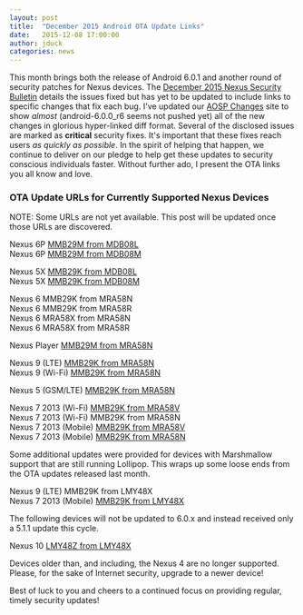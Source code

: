 ```yaml
---
layout: post
title:  "December 2015 Android OTA Update Links"
date:   2015-12-08 17:00:00
author: jduck
categories: news
---
```


This month brings both the release of Android 6.0.1 and another round of security patches for Nexus devices. The [December 2015 Nexus Security Bulletin](https://source.android.com/security/bulletin/2015-12-01.html) details the issues fixed but has yet to be updated to include links to specific changes that fix each bug. I've updated our [AOSP Changes](http://changes.droidsec.org/) site to show *almost* (android-6.0.0_r6 seems not pushed yet) all of the new changes in glorious hyper-linked diff format. Several of the disclosed issues are marked as **critical** security fixes. It's important that these fixes reach users *as quickly as possible*. In the spirit of helping that happen, we continue to deliver on our pledge to help get these updates to security conscious individuals faster. Without further ado, I present the OTA links you all know and love.

### OTA Update URLs for Currently Supported Nexus Devices

NOTE: Some URLs are not yet available. This post will be updated once those URLs are discovered.

Nexus 6P [MMB29M from MDB08L](https://android.googleapis.com/packages/ota/google_angler_angler/533df5ddfa4297997634a8553f0122be5cca4c09.signed-angler-MMB29M-from-MDB08L.zip)<br />
Nexus 6P [MMB29M from MDB08M](https://android.googleapis.com/packages/ota/google_angler_angler/2ca8bba99f3acad20321851606a0f1ed65b6820e.signed-angler-MMB29M-from-MDB08M.zip)<br />

Nexus 5X [MMB29K from MDB08L](https://android.googleapis.com/packages/ota/google_bullhead_bullhead/f67821b18f5a3bc6552039f0997fc9511f05c2c3.signed-bullhead-MMB29K-from-MDB08L.zip)<br />
Nexus 5X [MMB29K from MDB08M](https://android.googleapis.com/packages/ota/google_bullhead_bullhead/37e604652aece605908ecfbf62fbe86de37cba67.signed-bullhead-MMB29K-from-MDB08M.zip)<br />

Nexus 6 MMB29K from MRA58N<br />
Nexus 6 MMB29K from MRA58R<br />
Nexus 6 MRA58X from MRA58N<br />
Nexus 6 MRA58X from MRA58R<br />

Nexus Player [MMB29M from MRA58N](https://android.googleapis.com/packages/ota/google_fugu_fugu/97ba3f395e8f0355d3cc49187d025d085433d734.signed-fugu-MMB29M-from-MRA58N.zip)<br />

Nexus 9 (LTE) [MMB29K from MRA58N](https://android.googleapis.com/packages/ota/google_flounderlte_volantisg/1ab75760457cd9def4c8b117baeccbc6867d1c0d.signed-volantisg-MMB29K-from-MRA58N.zip)<br />
Nexus 9 (Wi-Fi) [MMB29K from MRA58N](https://android.googleapis.com/packages/ota/google_flounder_volantis/03d89e7a8422ffc6b1b2c68adbd9d2b383e2f416.signed-volantis-MMB29K-from-MRA58N.zip)<br />

Nexus 5 (GSM/LTE) [MMB29K from MRA58N](https://android.googleapis.com/packages/ota/google_hammerhead/78757019dc99b65206120a1e878e224ef4f44958.signed-hammerhead-MMB29K-from-MRA58N_full_radio.zip)<br />

Nexus 7 2013 (Wi-Fi) [MMB29K from MRA58V](https://android.googleapis.com/packages/ota/google_razor/3b98ed54a695a70b5dcfb4d0d79123435630a223.signed-razor-MMB29K-from-MRA58V.zip)<br />
Nexus 7 2013 (Wi-Fi) MMB29K from MRA58N<br />
Nexus 7 2013 (Mobile) [MMB29K from MRA58V](https://android.googleapis.com/packages/ota/google_razorg/351ce5dd8b2ec5d3a75b1b381947c2a0319ba799.signed-razorg-MMB29K-from-MRA58V.zip)<br />
Nexus 7 2013 (Mobile) [MMB29K from MRA58N](https://android.googleapis.com/packages/ota/google_razorg/81f6e28f8546151e5d81acf7d103df1f803fb9e0.signed-razorg-MMB29K-from-MRA58N.zip)<br />

Some additional updates were provided for devices with Marshmallow support that are still running Lollipop. This wraps up some loose ends from the OTA updates released last month.

Nexus 9 (LTE) MMB29K from LMY48X<br />
Nexus 7 2013 (Mobile) [MMB29K from LMY48X](https://android.googleapis.com/packages/ota/google_razorg/0a9634a61c993217d0af675857f3b9fc2cdcb36f.signed-razorg-MMB29K-from-LMY48X.zip)<br />

The following devices will not be updated to 6.0.x and instead received only a 5.1.1 update this cycle.

Nexus 10 [LMY48Z from LMY48X](https://android.googleapis.com/packages/ota/google_mantaray/b1bf369db701712bdaedb2a2b2c698c680348c5a.signed-mantaray-LMY48Z-from-LMY48X.zip)<br />

Devices older than, and including, the Nexus 4 are no longer supported. Please, for the sake of Internet security, upgrade to a newer device!

Best of luck to you and cheers to a continued focus on providing regular, timely security updates!
